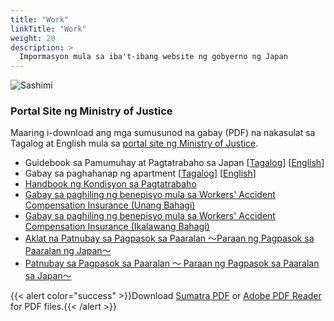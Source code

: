 ```yaml
---
title: "Work"
linkTitle: "Work"
weight: 20
description: >
  Impormasyon mula sa iba't-ibang website ng gobyerno ng Japan
---
```


![Sashimi](/static/images/sashimi_320_640.jpg)

### Portal Site ng Ministry of Justice
Maaring i-download ang mga sumusunod na gabay (PDF) na nakasulat sa Tagalog at English mula sa [portal site ng Ministry of Justice](http://www.moj.go.jp/nyuukokukanri/kouhou/nyuukokukanri15_00018.html).

* Guidebook sa Pamumuhay at Pagtatrabaho sa Japan [[Tagalog](https://www.mlit.go.jp/common/001312590.pdf)] [[English](http://www.moj.go.jp/ENGLISH/m_nyuukokukanri10_00014.html)]
* Gabay sa paghahanap ng apartment [[Tagalog](https://www.mlit.go.jp/common/001312590.pdf)] [[English](https://www.mlit.go.jp/common/001312590.pdf)]
* [Handbook ng Kondisyon sa Pagtatrabaho](https://www.mhlw.go.jp/content/000597970.pdf)
* [Gabay sa paghiling ng benepisyo mula sa Workers' Accident Compensation Insurance (Unang Bahagi)](https://www.mhlw.go.jp/new-info/kobetu/roudou/gyousei/rousai/dl/zentai/tagalog1.pdf)
* [Gabay sa paghiling ng benepisyo mula sa Workers' Accident Compensation Insurance (Ikalawang Bahagi)](https://www.mhlw.go.jp/new-info/kobetu/roudou/gyousei/rousai/dl/zentai/tagalog2.pdf)
* [Aklat na Patnubay sa Pagpasok sa Paaralan ～Paraan ng Pagpasok sa Paaralan ng Japan～](https://www.mext.go.jp/component/a_menu/education/micro_detail/__icsFiles/afieldfile/2015/06/19/1358299_04_1.pdf)
* [Patnubay sa Pagpasok sa Paaralan ～ Paraan ng Pagpasok sa Paaralan sa Japan～](https://www.mext.go.jp/component/a_menu/education/micro_detail/__icsFiles/afieldfile/2015/06/01/1358329_04.pdf)

{{< alert color="success" >}}Download [Sumatra PDF](https://www.sumatrapdfreader.org/download-free-pdf-viewer.html) or [Adobe PDF Reader](https://get.adobe.com/reader/) for PDF files.{{< /alert >}}

